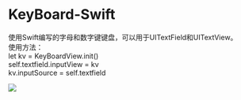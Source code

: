 # KeyBoard-Swift
使用Swift编写的字母和数字键键盘，可以用于UITextField和UITextView。<br>
使用方法：<br>
let kv = KeyBoardView.init()<br>
self.textfield.inputView = kv<br>
kv.inputSource = self.textfield<br>

![](https://yqh1988.oss-cn-beijing.aliyuncs.com/yqh/1111.gif)
